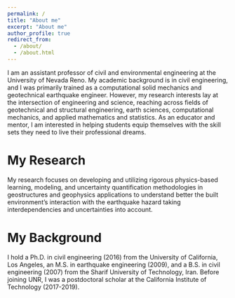 ```yaml
---
permalink: /
title: "About me"
excerpt: "About me"
author_profile: true
redirect_from: 
  - /about/
  - /about.html
---
```


I am an assistant professor of civil and environmental engineering at the University of Nevada Reno. My academic background is in civil engineering, and I was primarily trained as a computational solid mechanics and geotechnical earthquake engineer. However, my research interests lay at the intersection of engineering and science, reaching across fields of geotechnical and structural engineering, earth sciences, computational mechanics, and applied mathematics and statistics. As an educator and mentor, I am interested in helping students equip themselves with the skill sets they need to live their professional dreams.

My Research
======
My research focuses on developing and utilizing rigorous physics-based learning, modeling, and uncertainty quantification methodologies in geostructures and geophysics applications to understand better the built environment’s interaction with the earthquake hazard taking interdependencies and uncertainties into account. 


My Background
======
I hold a Ph.D. in civil engineering (2016) from the University of California, Los Angeles, an M.S. in earthquake engineering (2009), and a B.S. in civil engineering (2007) from the Sharif University of Technology, Iran. Before joining UNR, I was a postdoctoral scholar at the California Institute of Technology (2017-2019). 



